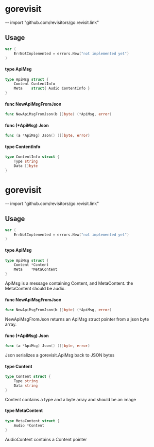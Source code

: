 # gorevisit
--
    import "github.com/revisitors/go.revisit.link"


## Usage

```go
var (
	ErrNotImplemented = errors.New("not implemented yet")
)
```

#### type ApiMsg

```go
type ApiMsg struct {
	Content ContentInfo
	Meta    struct{ Audio ContentInfo }
}
```


#### func  NewApiMsgFromJson

```go
func NewApiMsgFromJson(b []byte) (*ApiMsg, error)
```

#### func (*ApiMsg) Json

```go
func (a *ApiMsg) Json() ([]byte, error)
```

#### type ContentInfo

```go
type ContentInfo struct {
	Type string
	Data []byte
}
```
# gorevisit
--
    import "github.com/revisitors/go.revisit.link"


## Usage

```go
var (
	ErrNotImplemented = errors.New("not implemented yet")
)
```

#### type ApiMsg

```go
type ApiMsg struct {
	Content *Content
	Meta    *MetaContent
}
```

ApiMsg is a message containing Content, and MetaContent. the MetaContent should
be audio.

#### func  NewApiMsgFromJson

```go
func NewApiMsgFromJson(b []byte) (*ApiMsg, error)
```
NewApiMsgFromJson returns an ApiMsg struct pointer from a json byte array.

#### func (*ApiMsg) Json

```go
func (a *ApiMsg) Json() ([]byte, error)
```
Json serializes a gorevisit.ApiMsg back to JSON bytes

#### type Content

```go
type Content struct {
	Type string
	Data string
}
```

Content contains a type and a byte array and should be an image

#### type MetaContent

```go
type MetaContent struct {
	Audio *Content
}
```

AudioContent contains a Content pointer
